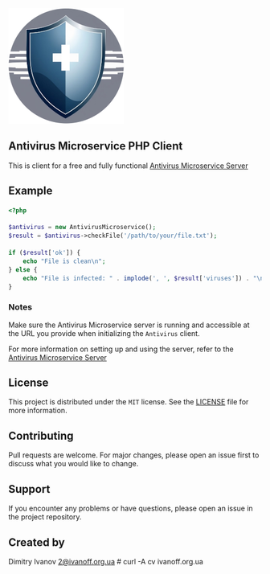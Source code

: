 ![antivirus-microservice](./assets/logo2.png)

## Antivirus Microservice PHP Client

This is client for a free and fully functional [Antivirus Microservice Server](https://github.com/ivanoff/Antivirus-Microservice?tab=readme-ov-file#antivirus-microservice-server)

## Example

```php
<?php

$antivirus = new AntivirusMicroservice();
$result = $antivirus->checkFile('/path/to/your/file.txt');

if ($result['ok']) {
    echo "File is clean\n";
} else {
    echo "File is infected: " . implode(', ', $result['viruses']) . "\n";
}
```

### Notes

Make sure the Antivirus Microservice server is running and accessible at the URL you provide when initializing the `Antivirus` client.

For more information on setting up and using the server, refer to the [Antivirus Microservice Server](https://github.com/ivanoff/Antivirus-Microservice?tab=readme-ov-file#antivirus-microservice-server)

## License

This project is distributed under the `MIT` license. See the [LICENSE](./LICENSE) file for more information.

## Contributing

Pull requests are welcome. For major changes, please open an issue first to discuss what you would like to change.

## Support

If you encounter any problems or have questions, please open an issue in the project repository.

## Created by

Dimitry Ivanov <2@ivanoff.org.ua> # curl -A cv ivanoff.org.ua
